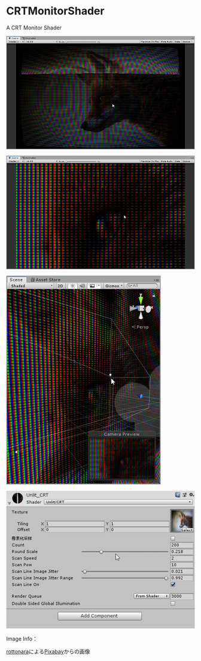 # CRTMonitorShader
A CRT Monitor Shader

![](https://github.com/Hazukiaoi/CRTMonitorShader/blob/master/Res/Unity_2019-11-20_15-16-57.png?raw=true)

![](https://github.com/Hazukiaoi/CRTMonitorShader/blob/master/Res/Unity_2019-11-20_15-17-39.png?raw=true)

![](https://github.com/Hazukiaoi/CRTMonitorShader/blob/master/Res/Unity_2019-11-20_15-17-57.png?raw=true)

![](https://github.com/Hazukiaoi/CRTMonitorShader/blob/master/Res/Unity_2019-11-20_15-18-15.png?raw=true)



Image Info：

<a href="https://pixabay.com/ja/users/rottonara-596655/?utm_source=link-attribution&amp;utm_medium=referral&amp;utm_campaign=image&amp;utm_content=4589927">rottonara</a>による<a href="https://pixabay.com/ja/?utm_source=link-attribution&amp;utm_medium=referral&amp;utm_campaign=image&amp;utm_content=4589927">Pixabay</a>からの画像
